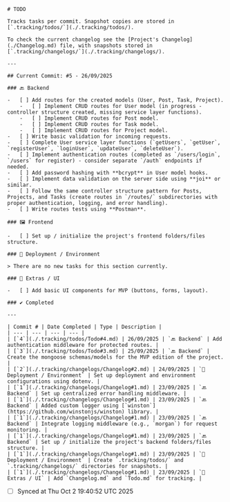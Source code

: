     # TODO

    Tracks tasks per commit. Snapshot copies are stored in [`.tracking/todos/`](./.tracking/todos/).

    To check the current changelog see the [Project's Changelog](./Changelog.md) file, with snapshots stored in [`.tracking/changelogs/`](./.tracking/changelogs/).

    ---

    ## Current Commit: #5 - 26/09/2025

    ### 🔙 Backend

    -   [ ] Add routes for the created models (User, Post, Task, Project).
        -   [ ] Implement CRUD routes for User model (in progress - controller structure created, missing service layer functions).
        -   [ ] Implement CRUD routes for Post model.
        -   [ ] Implement CRUD routes for Task model.
        -   [ ] Implement CRUD routes for Project model.
    -   [ ] Write basic validation for incoming requests.
    -   [ ] Complete User service layer functions (`getUsers`, `getUser`, `registerUser`, `loginUser`, `updateUser`, `deleteUser`).
    -   [ ] Implement authentication routes (completed as `/users/login`, `/users` for register) - consider separate `/auth` endpoints if needed.
    -   [ ] Add password hashing with **bcrypt** in User model hooks.
    -   [ ] Implement data validation on the server side using **joi** or similar.
    -   [ ] Follow the same controller structure pattern for Posts, Projects, and Tasks (create routes in `/routes/` subdirectories with proper authentication, logging, and error handling).
    -   [ ] Write routes tests using **Postman**.

    ### 🖼️ Frontend

    -   [ ] Set up / initialize the project's frontend folders/files structure.

    ### 🔧 Deployment / Environment

    > There are no new tasks for this section currently.

    ### 🧩 Extras / UI

    -   [ ] Add basic UI components for MVP (buttons, forms, layout).

    ### ✔️ Completed

    ---

    | Commit # | Date Completed | Type | Description |
    | --- | --- | --- | --- |
    | [`4`](./.tracking/todos/Todo#4.md) | 26/09/2025 | `🔙 Backend` | Add authentication middleware for protected routes. |
    | [`3`](./.tracking/todos/Todo#3.md) | 25/09/2025 | `🔙 Backend` | Create the mongoose schemas/models for the MVP edition of the project. |
    | [`2`](./.tracking/changelogs/Changelog#2.md) | 24/09/2025 | `🔧 Deployment / Environment` | Set up deployment and environment configurations using dotenv. |
    | [`1`](./.tracking/changelogs/Changelog#1.md) | 23/09/2025 | `🔙 Backend` | Set up centralized error handling middleware. |
    | [`1`](./.tracking/changelogs/Changelog#1.md) | 23/09/2025 | `🔙 Backend` | Added custom logger using [`winston`](https://github.com/winstonjs/winston) library. |
    | [`1`](./.tracking/changelogs/Changelog#1.md) | 23/09/2025 | `🔙 Backend` | Integrate logging middleware (e.g., `morgan`) for request monitoring. |
    | [`1`](./.tracking/changelogs/Changelog#1.md) | 23/09/2025 | `🔙 Backend` | Set up / initialize the project's backend folders/files structure. |
    | [`1`](./.tracking/changelogs/Changelog#1.md) | 23/09/2025 | `🔧 Deployment / Environment` | Create `.tracking/todos/` and `.tracking/changelogs/` directories for snapshots. |
    | [`1`](./.tracking/changelogs/Changelog#1.md) | 23/09/2025 | `🧩 Extras / UI` | Add `Changelog.md` and `Todo.md` for tracking. |
- [ ] Synced at Thu Oct  2 19:40:52 UTC 2025

